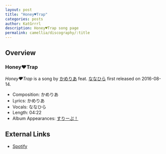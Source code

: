 ```yaml
---
layout: post
title: "Honey♥Trap"
categories: posts
author: KatGrrrl
description: Honey♥Trap song page
permalink: camellia/discography/:title
---
```


## Overview

### Honey♥Trap

*Honey♥Trap* is a song by [かめりあ](/camellia) feat. [ななひら](#) first released on 2016-08-14.

* Composition: かめりあ
* Lyrics: かめりあ
* Vocals: ななひら
* Length: 04:22
* Album Appearances: [すりーぷ！](/camellia/albums/Sleep)

## External Links

* [Spotify](https://open.spotify.com/track/5ma08mgPhViCbVlDNMiRxJ?si=88fef72c5581471f)
